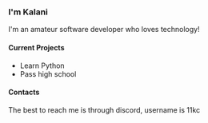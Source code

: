 ### I'm Kalani
I'm an amateur software developer who loves technology!

#### Current Projects
- Learn Python
- Pass high school
#### Contacts
The best to reach me is through discord, username is 11kc
